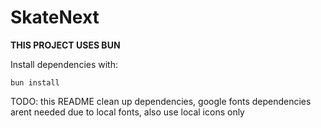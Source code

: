 # SkateNext

**THIS PROJECT USES BUN**


Install dependencies with:

``
bun install
``


TODO: this README
clean up dependencies, google fonts dependencies arent needed due to local fonts, also use local icons only
